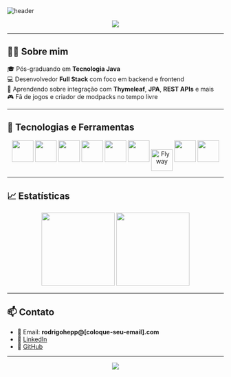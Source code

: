 <!-- Banner com efeito -->
<img src="https://capsule-render.vercel.app/api?type=waving&color=0:16a085,100:1abc9c&height=120&section=header&text=Rodrigo%20Joel%20Hepp&fontSize=40&fontColor=ffffff&animation=fadeIn" alt="header"/>

<p align="center">
  <img src="https://readme-typing-svg.herokuapp.com/?color=1abc9c&size=25&center=true&vCenter=true&width=500&lines=Olá,+sou+Rodrigo+Joel+Hepp!;Desenvolvedor+Full+Stack;Apaixonado+por+tecnologia+e+aprendizado."/>
</p>

---

## 👨‍💻 Sobre mim

🎓 Pós-graduando em **Tecnologia Java**  
💻 Desenvolvedor **Full Stack** com foco em backend e frontend  
🧪 Aprendendo sobre integração com **Thymeleaf**, **JPA**, **REST APIs** e mais  
🎮 Fã de jogos e criador de modpacks no tempo livre  

---

## 🚀 Tecnologias e Ferramentas

<div align="center">
  <img src="https://cdn.jsdelivr.net/gh/devicons/devicon/icons/java/java-original.svg" width="50" height="50" />
  <img src="https://cdn.jsdelivr.net/gh/devicons/devicon/icons/spring/spring-original.svg" width="50" height="50" />
  <img src="https://cdn.jsdelivr.net/gh/devicons/devicon/icons/git/git-original.svg" width="50" height="50" />
  <img src="https://cdn.jsdelivr.net/gh/devicons/devicon/icons/github/github-original.svg" width="50" height="50" />
  <img src="https://cdn.jsdelivr.net/gh/devicons/devicon/icons/vscode/vscode-original.svg" width="50" height="50" />
  <img src="https://cdn.jsdelivr.net/gh/devicons/devicon/icons/eclipse/eclipse-original.svg" width="50" height="50" />
  <img src="https://flywaydb.org/assets/img/flyway-icon-64x64.png" width="50" height="50" alt="Flyway" style="vertical-align: middle;" />
  <img src="https://cdn.jsdelivr.net/gh/devicons/devicon/icons/html5/html5-original.svg" width="50" height="50" />
  <img src="https://cdn.jsdelivr.net/gh/devicons/devicon/icons/css3/css3-original.svg" width="50" height="50" />
</div>

---

## 📈 Estatísticas

<div align="center">
  <img height="170" src="https://github-readme-stats.vercel.app/api?username=RodrigoHepp&show_icons=true&theme=radical&count_private=true" />
  <img height="170" src="https://github-readme-stats.vercel.app/api/top-langs/?username=RodrigoHepp&layout=compact&theme=radical&langs_count=10" />
</div>

---

## 📫 Contato

- 📧 Email: **rodrigohepp@[coloque-seu-email].com**  
- 💼 [LinkedIn](https://www.linkedin.com/in/rodrigohepp)  
- 🧱 [GitHub](https://github.com/RodrigoHepp)  

---

<div align="center">
  <img src="https://capsule-render.vercel.app/api?type=waving&color=0:1abc9c,100:16a085&height=120&section=footer"/>
</div>
